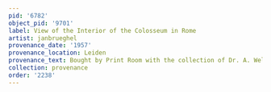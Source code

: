 ```yaml
---
pid: '6782'
object_pid: '9701'
label: View of the Interior of the Colosseum in Rome
artist: janbrueghel
provenance_date: '1957'
provenance_location: Leiden
provenance_text: Bought by Print Room with the collection of Dr. A. Welcker
collection: provenance
order: '2238'
---
```

